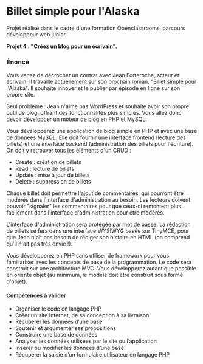 # Billet simple pour l'Alaska

Projet réalisé dans le cadre d'une formation Openclassrooms, parcours développeur web junior.

**Projet 4 : "Créez un blog pour un écrivain".**

### Énoncé

Vous venez de décrocher un contrat avec Jean Forteroche, acteur et écrivain. Il travaille actuellement sur son prochain roman, "Billet simple pour l'Alaska". Il souhaite innover et le publier par épisode en ligne sur son propre site.

Seul problème : Jean n'aime pas WordPress et souhaite avoir son propre outil de blog, offrant des fonctionnalités plus simples. Vous allez donc devoir développer un moteur de blog en PHP et MySQL.

Vous développerez une application de blog simple en PHP et avec une base de données MySQL. Elle doit fournir une interface frontend (lecture des billets) et une interface backend (administration des billets pour l'écriture). On doit y retrouver tous les éléments d'un CRUD :

- Create : création de billets 
- Read : lecture de billets 
- Update : mise à jour de billets 
- Delete : suppression de billets

Chaque billet doit permettre l'ajout de commentaires, qui pourront être modérés dans l'interface d'administration au besoin. 
Les lecteurs doivent pouvoir "signaler" les commentaires pour que ceux-ci remontent plus facilement dans l'interface d'administration pour être modérés.

L'interface d'administration sera protégée par mot de passe. La rédaction de billets se fera dans une interface WYSIWYG basée sur TinyMCE, pour que Jean n'ait pas besoin de rédiger son histoire en HTML (on comprend qu'il n'ait pas très envie !).

Vous développerez en PHP sans utiliser de framework pour vous familiariser avec les concepts de base de la programmation. Le code sera construit sur une architecture MVC. Vous développerez autant que possible en orienté objet (au minimum, le modèle doit être construit sous forme d'objet).

#### Compétences à valider

- Organiser le code en langage PHP 
- Créer un site Internet, de sa conception à sa livraison 
- Récupérer les données d’une base 
- Soutenir et argumenter ses propositions 
- Construire une base de données 
- Analyser les données utilisées par le site ou l’application 
- Insérer ou modiﬁer les données d’une base 
- Récupérer la saisie d’un formulaire utilisateur en langage PHP
